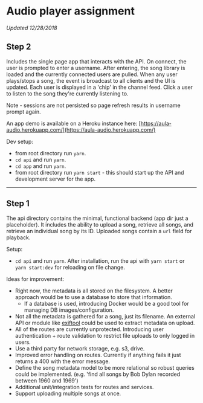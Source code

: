 # Audio player assignment

_Updated 12/28/2018_
## Step 2

Includes the single page app that interacts with the API. On connect, the user is prompted to enter a username. After entering, the song library is loaded and the currently connected users are pulled. When any user plays/stops a song, the event is broadcast to all clients and the UI is updated. Each user is displayed in a 'chip' in the channel feed. Click a user to listen to the song they're currently listening to.

Note - sessions are not persisted so page refresh results in username prompt again. 

An app demo is available on a Heroku instance here: [https://aula-audio.herokuapp.com/](https://aula-audio.herokuapp.com/)

Dev setup:

* from root directory run `yarn`.
* `cd api` and run `yarn`.
* `cd app` and run `yarn`.
* from root directory run `yarn start` - this should start up the API and development server for the app.

---

## Step 1

The api directory contains the minimal, functional backend (app dir just a placeholder). It includes the ability to upload a song, 
retrieve all songs, and retrieve an individual song by its ID. Uploaded songs contain a `url` field for playback. 

Setup: 

* `cd api` and run `yarn`. After installation, run the api with `yarn start` or `yarn start:dev` for reloading on file change. 

Ideas for improvement: 

* Right now, the metadata is all stored on the filesystem. A better approach would be to use a database to store that information. 
  * If a database is used, introducing Docker would be a good tool for managing DB images/configuration.
* Not all the metadata is gathered for a song, just its filename. An external API or module like [exiftool](https://github.com/nathanpeck/exiftool) could be used to extract metadata on upload. 
* All of the routes are currently unprotected. Introducing user authentication + route validation to restrict file uploads to only logged in users.
* Use a third party for network storage, e.g. s3, drive.
* Improved error handling on routes. Currently if anything fails it just returns a 400 with the error message.
* Define the song metadata model to be more relational so robust queries could be implemented. (e.g. 'find all songs by Bob Dylan recorded between 1960 and 1969')
* Additional unit/integration tests for routes and services.
* Support uploading multiple songs at once.


